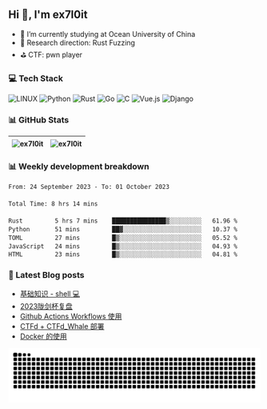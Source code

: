 ## Hi 👋, I'm ex7l0it

- 📙 I’m currently studying at Ocean University of China
- 🔭 Research direction: Rust Fuzzing
- ⛳️ CTF: pwn player

### 💻 Tech Stack
![LINUX](https://img.shields.io/badge/Linux-FCC624?style=for-the-badge&logo=linux&logoColor=black) ![Python](https://img.shields.io/badge/python-3670A0?style=for-the-badge&logo=python&logoColor=ffdd54) ![Rust](https://img.shields.io/badge/rust-%23000000.svg?style=for-the-badge&logo=rust&logoColor=white) ![Go](https://img.shields.io/badge/go-%2300ADD8.svg?style=for-the-badge&logo=go&logoColor=white) ![C](https://img.shields.io/badge/c-%2300599C.svg?style=for-the-badge&logo=c&logoColor=white) ![Vue.js](https://img.shields.io/badge/vuejs-%2335495e.svg?style=for-the-badge&logo=vuedotjs&logoColor=%234FC08D) ![Django](https://img.shields.io/badge/django-%23092E20.svg?style=for-the-badge&logo=django&logoColor=white)

### 📊 GitHub Stats

| <img align="center" src="https://github-readme-stats.vercel.app/api?username=ex7l0it&show_icons=true&locale=en" alt="ex7l0it" /> | <img align="center" src="https://github-readme-streak-stats.herokuapp.com/?user=ex7l0it&" alt="ex7l0it" /> |
| ------------------------------------------------------------ | ------------------------------------------------------------ |


### 📊 Weekly development breakdown

<!--START_SECTION:waka-->

```txt
From: 24 September 2023 - To: 01 October 2023

Total Time: 8 hrs 14 mins

Rust         5 hrs 7 mins    ███████████████▒░░░░░░░░░   61.96 %
Python       51 mins         ██▓░░░░░░░░░░░░░░░░░░░░░░   10.37 %
TOML         27 mins         █▒░░░░░░░░░░░░░░░░░░░░░░░   05.52 %
JavaScript   24 mins         █▒░░░░░░░░░░░░░░░░░░░░░░░   04.93 %
HTML         23 mins         █▒░░░░░░░░░░░░░░░░░░░░░░░   04.81 %
```

<!--END_SECTION:waka-->

### 📃 Latest Blog posts

<!-- BLOG-POST-LIST:START -->
- [基础知识 - shell 💻](https://ex7l0it.github.io/2023/09/20/shell/)
- [2023陇剑杯复盘](https://ex7l0it.github.io/2023/09/16/ljb23/)
- [Github Actions Workflows 使用](https://ex7l0it.github.io/2023/09/07/GithubActions/)
- [CTFd + CTFd_Whale 部署](https://ex7l0it.github.io/2023/08/18/ctfd/)
- [Docker 的使用](https://ex7l0it.github.io/2023/08/03/docker/)
<!-- BLOG-POST-LIST:END -->

<picture>
  <source media="(prefers-color-scheme: dark)" srcset="https://github.com/ex7l0it/ex7l0it/raw/output/github-contribution-grid-snake-dark.svg" />
  <source media="(prefers-color-scheme: light)" srcset="https://github.com/ex7l0it/ex7l0it/raw/output/github-contribution-grid-snake.svg" />
  <img alt="github-snake" src="https://github.com/ex7l0it/ex7l0it/raw/output/github-contribution-grid-snake.svg" />
</picture>
